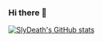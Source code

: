 ### Hi there 👋

[![SlyDeath's GitHub stats](https://github-readme-stats.vercel.app/api?username=SlyDeath)](https://github.com/anuraghazra/github-readme-stats)

<!--
**SlyDeath/SlyDeath** is a ✨ _special_ ✨ repository because its `README.md` (this file) appears on your GitHub profile.

Here are some ideas to get you started:

- 🔭 I’m currently working on ...
- 🌱 I’m currently learning ...
- 👯 I’m looking to collaborate on ...
- 🤔 I’m looking for help with ...
- 💬 Ask me about ...
- 📫 How to reach me: ...
- 😄 Pronouns: ...
- ⚡ Fun fact: ...
-->
